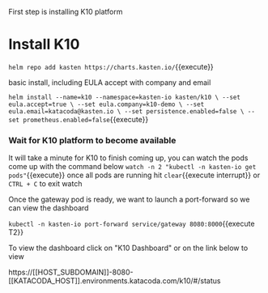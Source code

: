 First step is installing K10 platform
# Install K10

`helm repo add kasten https://charts.kasten.io/`{{execute}}

basic install, including EULA accept with company and email

`helm install --name=k10 --namespace=kasten-io kasten/k10 \
  --set eula.accept=true \
  --set eula.company=k10-demo \
  --set eula.email=katacoda@kasten.io \
  --set persistence.enabled=false \
  --set prometheus.enabled=false`{{execute}}

### Wait for K10 platform to become available
It will take a minute for K10 to finish coming up, you can watch the pods come up with the command below
`watch -n 2 "kubectl -n kasten-io get pods"`{{execute}}
once all pods are running hit `clear`{{execute interrupt}} or `CTRL + C` to exit watch

Once the gateway pod is ready, we want to launch a port-forward so we can view the dashboard

`kubectl -n kasten-io port-forward service/gateway 8080:8000`{{execute T2}}

To view the dashboard click on "K10 Dashboard" or on the link below to view

https://[[HOST_SUBDOMAIN]]-8080-[[KATACODA_HOST]].environments.katacoda.com/k10/#/status
